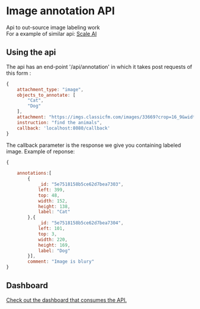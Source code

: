 # Image annotation API
Api to out-source image labeling work <br/>
For a example of similar api: [Scale AI](https://scale.com/)
## Using the api
The api has an end-point '/api/annotation' in which it takes post requests of this form : <br/>
```javascript
{
    attachment_type: "image",
    objects_to_annotate: [
        "Cat",
        "Dog"
    ],
    attachment: "https://imgs.classicfm.com/images/33669?crop=16_9&width=660&relax=1&signature=_QehZfwdjLTgjqUs4nlMS4wCV6E=",
    instruction: "find the animals",
    callback: 'localhost:8080/callback'
}
```
The callback parameter is the response we give you containing labeled image. Example of reponse: <br>
```javascript
{
    
    annotations:[
        {
            _id: "5e7518158b5ce62d7bea7303",
            left: 399,
            top: 48,
            width: 152,
            height: 138,
            label: "Cat"
        },{
            _id: "5e7518158b5ce62d7bea7304",
            left: 101,
            top: 3,
            width: 220,
            height: 169,
            label: "Dog"
        }],
        comment: "Image is blury"
}
```
## Dashboard
[Check out the dashboard that consumes the API.](https://github.com/younesZdDz/image-labelizer)
